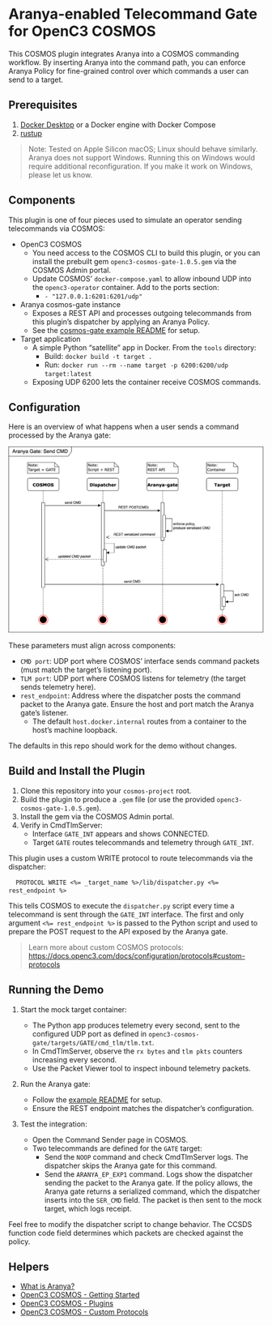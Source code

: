 # Aranya-enabled Telecommand Gate for OpenC3 COSMOS

This COSMOS plugin integrates Aranya into a COSMOS commanding workflow. By inserting Aranya into the command path, you can enforce Aranya Policy for fine-grained control over which commands a user can send to a target.

## Prerequisites
1. [Docker Desktop](https://docs.docker.com/get-started/get-docker/) or a Docker engine with Docker Compose
2. [rustup](https://rustup.rs/)

> Note: Tested on Apple Silicon macOS; Linux should behave similarly. Aranya does not support Windows. Running this on Windows would require additional reconfiguration. If you make it work on Windows, please let us know.

## Components
This plugin is one of four pieces used to simulate an operator sending telecommands via COSMOS:

- OpenC3 COSMOS
  - You need access to the COSMOS CLI to build this plugin, or you can install the prebuilt gem `openc3-cosmos-gate-1.0.5.gem` via the COSMOS Admin portal.
  - Update COSMOS’ `docker-compose.yaml` to allow inbound UDP into the `openc3-operator` container. Add to the ports section:
    - `- "127.0.0.1:6201:6201/udp"`
- Aranya cosmos-gate instance
  - Exposes a REST API and processes outgoing telecommands from this plugin’s dispatcher by applying an Aranya Policy.
  - See the [cosmos-gate example README](https://github.com/matcala/aranya/tree/d3c1cd841aba6d64c52d5a0f50637945d045ac87/examples/rust/cosmos-gate) for setup.
- Target application
  - A simple Python “satellite” app in Docker. From the `tools` directory:
    - Build: `docker build -t target .`
    - Run: `docker run --rm --name target -p 6200:6200/udp target:latest`
  - Exposing UDP 6200 lets the container receive COSMOS commands.

## Configuration
Here is an overview of what happens when a user sends a command processed by the Aranya gate:

![command sequence diagram](cmd_sequence_diagram.png)

These parameters must align across components:
- `CMD port`: UDP port where COSMOS’ interface sends command packets (must match the target’s listening port).
- `TLM port`: UDP port where COSMOS listens for telemetry (the target sends telemetry here).
- `rest_endpoint`: Address where the dispatcher posts the command packet to the Aranya gate. Ensure the host and port match the Aranya gate’s listener.
  - The default `host.docker.internal` routes from a container to the host’s machine loopback.

The defaults in this repo should work for the demo without changes.

## Build and Install the Plugin
1. Clone this repository into your `cosmos-project` root.
2. Build the plugin to produce a `.gem` file (or use the provided `openc3-cosmos-gate-1.0.5.gem`).
3. Install the gem via the COSMOS Admin portal.
4. Verify in CmdTlmServer:
   - Interface `GATE_INT` appears and shows CONNECTED.
   - Target `GATE` routes telecommands and telemetry through `GATE_INT`.

This plugin uses a custom WRITE protocol to route telecommands via the dispatcher:
```
  PROTOCOL WRITE <%= _target_name %>/lib/dispatcher.py <%= rest_endpoint %>
```
This tells COSMOS to execute the `dispatcher.py` script every time a telecommand is sent through the `GATE_INT` interface.
The first and only argument `<%= rest_endpoint %>` is passed to the Python script and used to prepare the POST request to the API exposed by the Aranya gate.

> Learn more about custom COSMOS protocols: https://docs.openc3.com/docs/configuration/protocols#custom-protocols

## Running the Demo
1. Start the mock target container:
   - The Python app produces telemetry every second, sent to the configured UDP port as defined in `openc3-cosmos-gate/targets/GATE/cmd_tlm/tlm.txt`.
   - In CmdTlmServer, observe the `rx bytes` and `tlm pkts` counters increasing every second.
   - Use the Packet Viewer tool to inspect inbound telemetry packets.

2. Run the Aranya gate:
   - Follow the [example README](https://github.com/matcala/aranya/tree/d3c1cd841aba6d64c52d5a0f50637945d045ac87/examples/rust/cosmos-gate) for setup.
   - Ensure the REST endpoint matches the dispatcher’s configuration.

3. Test the integration:
   - Open the Command Sender page in COSMOS.
   - Two telecommands are defined for the `GATE` target:
     - Send the `NOOP` command and check CmdTlmServer logs. The dispatcher skips the Aranya gate for this command.
     - Send the `ARANYA_EP_EXP1` command. Logs show the dispatcher sending the packet to the Aranya gate. If the policy allows, the Aranya gate returns a serialized command, which the dispatcher inserts into the `SER_CMD` field. The packet is then sent to the mock target, which logs receipt.

Feel free to modify the dispatcher script to change behavior. The CCSDS function code field determines which packets are checked against the policy.

## Helpers
- [What is Aranya?](https://aranya-project.github.io/)
- [OpenC3 COSMOS - Getting Started](https://docs.openc3.com/docs/getting-started/installation)
- [OpenC3 COSMOS - Plugins](https://docs.openc3.com/docs/configuration/plugins)
- [OpenC3 COSMOS - Custom Protocols](https://docs.openc3.com/docs/configuration/protocols#custom-protocols)

